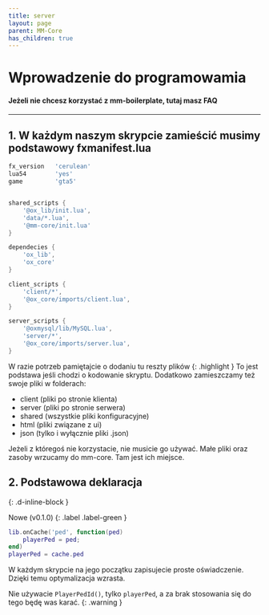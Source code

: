 ```yaml
---
title: server
layout: page
parent: MM-Core
has_children: true
---
```

# Wprowadzenie do programowamia
#### Jeżeli nie chcesz korzystać z mm-boilerplate, tutaj masz FAQ
----





## 1. W każdym naszym skrypcie zamieścić musimy podstawowy fxmanifest.lua


```lua
fx_version   'cerulean'
lua54        'yes'
game         'gta5'


shared_scripts {
    '@ox_lib/init.lua',
    'data/*.lua',
    '@mm-core/init.lua'
}

dependecies {
    'ox_lib',
    'ox_core'
}

client_scripts {
    'client/*',
    '@ox_core/imports/client.lua',
}

server_scripts {
    '@oxmysql/lib/MySQL.lua',
    'server/*',
    '@ox_core/imports/server.lua',
}
```

W razie potrzeb pamiętajcie o dodaniu tu reszty plików
{: .highlight }
To jest podstawa jeśli chodzi o kodowanie skryptu. Dodatkowo zamieszczamy też swoje pliki w folderach:
- client (pliki po stronie klienta)
- server (pliki po stronie serwera)
- shared (wszystkie pliki konfiguracyjne)
- html (pliki związane z ui)
- json (tylko i wyłącznie pliki .json)

Jeżeli z któregoś nie korzystacie, nie musicie go używać. Małe pliki oraz zasoby wrzucamy do mm-core. Tam jest ich miejsce.

## 2. Podstawowa deklaracja
{: .d-inline-block }

Nowe (v0.1.0)
{: .label .label-green }
```lua
lib.onCache('ped', function(ped)
    playerPed = ped;
end)
playerPed = cache.ped
```

W każdym skrypcie na jego początku zapisujecie proste oświadczenie. Dzięki temu optymalizacja wzrasta. 

Nie używacie `PlayerPedId()`, tylko `playerPed`, a za brak stosowania się do tego będę was karać.
{: .warning }